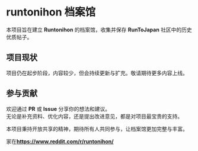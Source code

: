# runtonihon 档案馆

本项目旨在建立 **Runtonihon** 的档案馆，收集并保存 **RunToJapan** 社区中的历史优质帖子。

## 项目现状

项目仍在起步阶段，内容较少，但会持续更新与扩充。敬请期待更多内容上线。

## 参与贡献

欢迎通过 **PR** 或 **Issue** 分享你的想法和建议。  
无论是补充资料、优化内容，还是提出改进意见，都是对项目最宝贵的支持。

本项目秉持开放共享的精神，期待所有人共同参与，让档案馆更加完整与丰富。


家在**https://www.reddit.com/r/runtonihon/**
